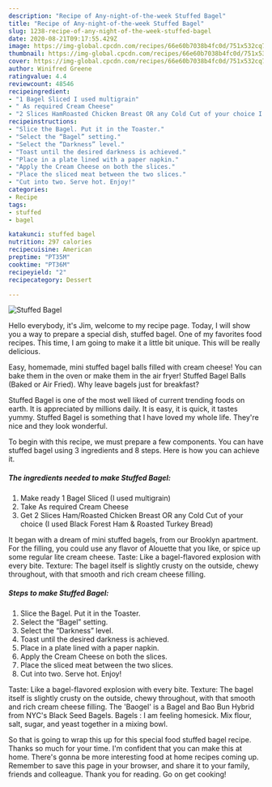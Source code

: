 ```yaml
---
description: "Recipe of Any-night-of-the-week Stuffed Bagel"
title: "Recipe of Any-night-of-the-week Stuffed Bagel"
slug: 1238-recipe-of-any-night-of-the-week-stuffed-bagel
date: 2020-08-21T09:17:55.429Z
image: https://img-global.cpcdn.com/recipes/66e60b7038b4fc0d/751x532cq70/stuffed-bagel-recipe-main-photo.jpg
thumbnail: https://img-global.cpcdn.com/recipes/66e60b7038b4fc0d/751x532cq70/stuffed-bagel-recipe-main-photo.jpg
cover: https://img-global.cpcdn.com/recipes/66e60b7038b4fc0d/751x532cq70/stuffed-bagel-recipe-main-photo.jpg
author: Winifred Greene
ratingvalue: 4.4
reviewcount: 48546
recipeingredient:
- "1 Bagel Sliced I used multigrain"
- " As required Cream Cheese"
- "2 Slices HamRoasted Chicken Breast OR any Cold Cut of your choice I used Black Forest Ham  Roasted Turkey Bread"
recipeinstructions:
- "Slice the Bagel. Put it in the Toaster."
- "Select the “Bagel” setting."
- "Select the “Darkness” level."
- "Toast until the desired darkness is achieved."
- "Place in a plate lined with a paper napkin."
- "Apply the Cream Cheese on both the slices."
- "Place the sliced meat between the two slices."
- "Cut into two. Serve hot. Enjoy!"
categories:
- Recipe
tags:
- stuffed
- bagel

katakunci: stuffed bagel 
nutrition: 297 calories
recipecuisine: American
preptime: "PT35M"
cooktime: "PT36M"
recipeyield: "2"
recipecategory: Dessert

---
```



![Stuffed Bagel](https://img-global.cpcdn.com/recipes/66e60b7038b4fc0d/751x532cq70/stuffed-bagel-recipe-main-photo.jpg)

Hello everybody, it's Jim, welcome to my recipe page. Today, I will show you a way to prepare a special dish, stuffed bagel. One of my favorites food recipes. This time, I am going to make it a little bit unique. This will be really delicious.

Easy, homemade, mini stuffed bagel balls filled with cream cheese! You can bake them in the oven or make them in the air fryer! Stuffed Bagel Balls (Baked or Air Fried). Why leave bagels just for breakfast?

Stuffed Bagel is one of the most well liked of current trending foods on earth. It is appreciated by millions daily. It is easy, it is quick, it tastes yummy. Stuffed Bagel is something that I have loved my whole life. They're nice and they look wonderful.


To begin with this recipe, we must prepare a few components. You can have stuffed bagel using 3 ingredients and 8 steps. Here is how you can achieve it.

<!--inarticleads1-->

##### The ingredients needed to make Stuffed Bagel:

1. Make ready 1 Bagel Sliced (I used multigrain)
1. Take  As required Cream Cheese
1. Get 2 Slices Ham/Roasted Chicken Breast OR any Cold Cut of your choice (I used Black Forest Ham &amp; Roasted Turkey Bread)


It began with a dream of mini stuffed bagels, from our Brooklyn apartment. For the filling, you could use any flavor of Alouette that you like, or spice up some regular lite cream cheese. Taste: Like a bagel-flavored explosion with every bite. Texture: The bagel itself is slightly crusty on the outside, chewy throughout, with that smooth and rich cream cheese filling. 

<!--inarticleads2-->

##### Steps to make Stuffed Bagel:

1. Slice the Bagel. Put it in the Toaster.
1. Select the “Bagel” setting.
1. Select the “Darkness” level.
1. Toast until the desired darkness is achieved.
1. Place in a plate lined with a paper napkin.
1. Apply the Cream Cheese on both the slices.
1. Place the sliced meat between the two slices.
1. Cut into two. Serve hot. Enjoy!


Taste: Like a bagel-flavored explosion with every bite. Texture: The bagel itself is slightly crusty on the outside, chewy throughout, with that smooth and rich cream cheese filling. The &#39;Baogel&#39; is a Bagel and Bao Bun Hybrid from NYC&#39;s Black Seed Bagels. Bagels : I am feeling homesick. Mix flour, salt, sugar, and yeast together in a mixing bowl. 

So that is going to wrap this up for this special food stuffed bagel recipe. Thanks so much for your time. I'm confident that you can make this at home. There's gonna be more interesting food at home recipes coming up. Remember to save this page in your browser, and share it to your family, friends and colleague. Thank you for reading. Go on get cooking!
